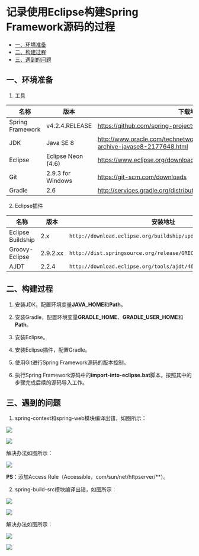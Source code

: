 # 记录使用Eclipse构建Spring Framework源码的过程

* [一、环境准备](#anchor1)
* [二、构建过程](#anchor2)
* [三、遇到的问题](#anchor3)

## <a name="anchor1">一、环境准备</a>

1. 工具

| 名称 | 版本 | 下载地址 |
| ---------------- | ------------------ | ----------------------------------------------------------------------------------------- |
| Spring Framework | v4.2.4.RELEASE     | https://github.com/spring-projects/spring-framework/releases                              |
| JDK              | Java SE 8          | http://www.oracle.com/technetwork/java/javase/downloads/java-archive-javase8-2177648.html |
| Eclipse          | Eclipse Neon (4.6) | https://www.eclipse.org/downloads/packages/release/Neon/3                                 |
| Git              | 2.9.3 for Windows  | https://git-scm.com/downloads                                                             |
| Gradle           | 2.6                | http://services.gradle.org/distributions/                                                 |

2. Eclipse插件

| 名称 | 版本 | 安装地址 |
| ----------------- | -------- | ---------------------------------------------------------------- |
| Eclipse Buildship | 2.x      | `http://download.eclipse.org/buildship/updates/e46/releases/2.x` |
| Groovy-Eclipse    | 2.9.2.xx | `http://dist.springsource.org/release/GRECLIPSE/e4.6`            |
| AJDT              | 2.2.4    | `http://download.eclipse.org/tools/ajdt/46/dev/update`           |

## <a name="anchor2">二、构建过程</a>

1. 安装JDK，配置环境变量**JAVA_HOME**和**Path**。

2. 安装Gradle，配置环境变量**GRADLE_HOME**、**GRADLE_USER_HOME**和**Path**。

3. 安装Eclipse。

4. 安装Eclipse插件，配置Gradle。

5. 使用Git进行Spring Framework源码的版本控制。

6. 执行Spring Framework源码中的**import-into-eclipse.bat**脚本，按照其中的步骤完成后续的源码导入工作。

## <a name="anchor3">三、遇到的问题</a>

1. spring-context和spring-web模块编译出错，如图所示：

![](blogs/images/1/3.1.1.jpg)

![](blogs/images/1/3.1.2.jpg)

解决办法如图所示：

![](blogs/images/1/3.1.3.jpg)

**PS**：添加Access Rule（Accessible，com/sun/net/httpserver/**）。

2. spring-build-src模块编译出错，如图所示：

![](blogs/images/1/3.2.1.jpg)

![](blogs/images/1/3.2.2.jpg)

解决办法如图所示：

![](blogs/images/1/3.2.3.jpg)

![](blogs/images/1/3.2.4.jpg)
